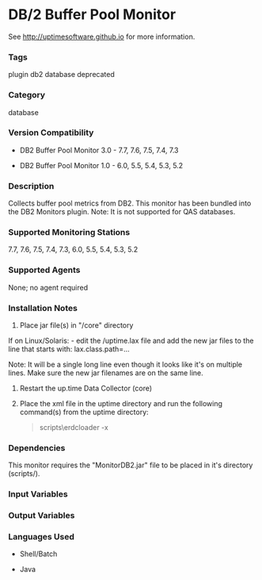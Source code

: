# DB/2 Buffer Pool Monitor

See http://uptimesoftware.github.io for more information.

### Tags 
 plugin   db2   database   deprecated  

### Category

database

### Version Compatibility

* DB2 Buffer Pool Monitor 3.0 - 7.7, 7.6, 7.5, 7.4, 7.3
  
* DB2 Buffer Pool Monitor 1.0 - 6.0, 5.5, 5.4, 5.3, 5.2
  


### Description
Collects buffer pool metrics from DB2.
This monitor has been bundled into the DB2 Monitors plugin.
Note: It is not supported for QAS databases.


### Supported Monitoring Stations

7.7, 7.6, 7.5, 7.4, 7.3, 6.0, 5.5, 5.4, 5.3, 5.2

### Supported Agents
None; no agent required

### Installation Notes
<ol>
<li>Place jar file(s) in "/core" directory</li>
</ol>


<p>If on Linux/Solaris:
- edit the /uptime.lax file and add the new jar files to the line that starts with:
lax.class.path=...</p>

<p>Note: It will be a single long line even though it looks like it's on multiple lines. Make sure the new jar filenames are on the same line.</p>

<ol>
<li><p>Restart the up.time Data Collector (core)</p></li>
<li><p>Place the xml file in the uptime directory and run the following command(s) from the uptime directory:</p>

<blockquote><p>scripts\erdcloader -x</p></blockquote></li>
</ol>



### Dependencies
<p>This monitor requires the "MonitorDB2.jar" file to be placed in it's directory (scripts/).</p>


### Input Variables


### Output Variables



### Languages Used

* Shell/Batch

* Java

